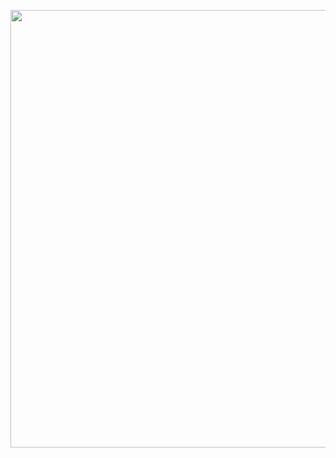 
<img 
    align="center" 
    width="700px" 
    src="https://github.com/user-attachments/assets/efaa4a38-17cf-41b8-b2d0-d2efa4b939e7" 
/>

